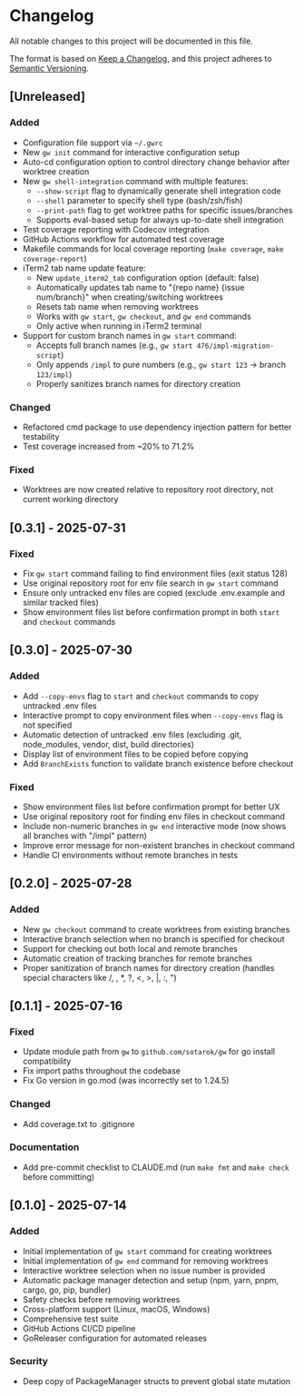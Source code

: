 # Changelog

All notable changes to this project will be documented in this file.

The format is based on [Keep a Changelog](https://keepachangelog.com/en/1.0.0/),
and this project adheres to [Semantic Versioning](https://semver.org/spec/v2.0.0.html).

## [Unreleased]

### Added
- Configuration file support via `~/.gwrc`
- New `gw init` command for interactive configuration setup
- Auto-cd configuration option to control directory change behavior after worktree creation
- New `gw shell-integration` command with multiple features:
  - `--show-script` flag to dynamically generate shell integration code
  - `--shell` parameter to specify shell type (bash/zsh/fish)
  - `--print-path` flag to get worktree paths for specific issues/branches
  - Supports eval-based setup for always up-to-date shell integration
- Test coverage reporting with Codecov integration
- GitHub Actions workflow for automated test coverage
- Makefile commands for local coverage reporting (`make coverage`, `make coverage-report`)
- iTerm2 tab name update feature:
  - New `update_iterm2_tab` configuration option (default: false)
  - Automatically updates tab name to "{repo name} {issue num/branch}" when creating/switching worktrees
  - Resets tab name when removing worktrees
  - Works with `gw start`, `gw checkout`, and `gw end` commands
  - Only active when running in iTerm2 terminal
- Support for custom branch names in `gw start` command:
  - Accepts full branch names (e.g., `gw start 476/impl-migration-script`)
  - Only appends `/impl` to pure numbers (e.g., `gw start 123` → branch `123/impl`)
  - Properly sanitizes branch names for directory creation

### Changed
- Refactored cmd package to use dependency injection pattern for better testability
- Test coverage increased from ~20% to 71.2%

### Fixed
- Worktrees are now created relative to repository root directory, not current working directory

## [0.3.1] - 2025-07-31

### Fixed
- Fix `gw start` command failing to find environment files (exit status 128)
- Use original repository root for env file search in `gw start` command
- Ensure only untracked env files are copied (exclude .env.example and similar tracked files)
- Show environment files list before confirmation prompt in both `start` and `checkout` commands

## [0.3.0] - 2025-07-30

### Added
- Add `--copy-envs` flag to `start` and `checkout` commands to copy untracked .env files
- Interactive prompt to copy environment files when `--copy-envs` flag is not specified
- Automatic detection of untracked .env files (excluding .git, node_modules, vendor, dist, build directories)
- Display list of environment files to be copied before copying
- Add `BranchExists` function to validate branch existence before checkout

### Fixed
- Show environment files list before confirmation prompt for better UX
- Use original repository root for finding env files in checkout command
- Include non-numeric branches in `gw end` interactive mode (now shows all branches with "/impl" pattern)
- Improve error message for non-existent branches in checkout command
- Handle CI environments without remote branches in tests

## [0.2.0] - 2025-07-28

### Added
- New `gw checkout` command to create worktrees from existing branches
- Interactive branch selection when no branch is specified for checkout
- Support for checking out both local and remote branches
- Automatic creation of tracking branches for remote branches
- Proper sanitization of branch names for directory creation (handles special characters like /, \, *, ?, <, >, |, :, ")

## [0.1.1] - 2025-07-16

### Fixed
- Update module path from `gw` to `github.com/sotarok/gw` for go install compatibility
- Fix import paths throughout the codebase
- Fix Go version in go.mod (was incorrectly set to 1.24.5)

### Changed
- Add coverage.txt to .gitignore

### Documentation
- Add pre-commit checklist to CLAUDE.md (run `make fmt` and `make check` before committing)

## [0.1.0] - 2025-07-14

### Added
- Initial implementation of `gw start` command for creating worktrees
- Initial implementation of `gw end` command for removing worktrees
- Interactive worktree selection when no issue number is provided
- Automatic package manager detection and setup (npm, yarn, pnpm, cargo, go, pip, bundler)
- Safety checks before removing worktrees
- Cross-platform support (Linux, macOS, Windows)
- Comprehensive test suite
- GitHub Actions CI/CD pipeline
- GoReleaser configuration for automated releases

### Security
- Deep copy of PackageManager structs to prevent global state mutation

